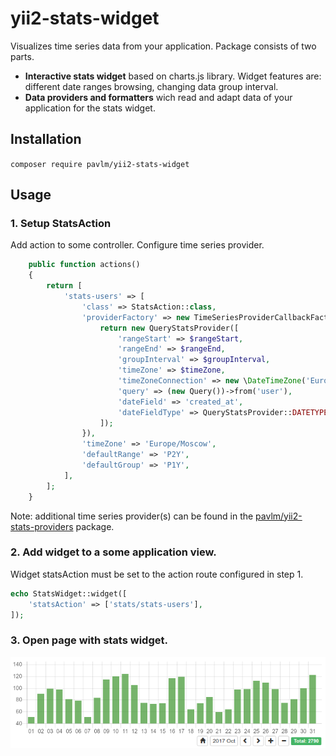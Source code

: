yii2-stats-widget
========================

Visualizes time series data from your application.
Package consists of two parts.
 
- **Interactive stats widget** based on charts.js library. Widget features are: different date ranges browsing, 
changing data group interval. 
- **Data providers and formatters** wich read and adapt data of your application for the stats widget.


Installation
---

`composer require pavlm/yii2-stats-widget`

Usage
---

### 1. Setup StatsAction
Add action to some controller. Configure time series provider.

```php
    public function actions()
    {
        return [
            'stats-users' => [
                'class' => StatsAction::class,
                'providerFactory' => new TimeSeriesProviderCallbackFactory(function ($rangeStart, $rangeEnd, $groupInterval, $timeZone) {
                    return new QueryStatsProvider([
                        'rangeStart' => $rangeStart,
                        'rangeEnd' => $rangeEnd,
                        'groupInterval' => $groupInterval,
                        'timeZone' => $timeZone,
                        'timeZoneConnection' => new \DateTimeZone('Europe/Moscow'),
                        'query' => (new Query())->from('user'),
                        'dateField' => 'created_at',
                        'dateFieldType' => QueryStatsProvider::DATETYPE_INT,
                    ]);
                }),
                'timeZone' => 'Europe/Moscow',
                'defaultRange' => 'P2Y',
                'defaultGroup' => 'P1Y',
            ],
        ];
    }
```

Note: additional time series provider(s) can be found in the [pavlm/yii2-stats-providers](https://github.com/pavlm/yii2-stats-providers) package.

### 2. Add widget to a some application view.   
Widget statsAction must be set to the action route configured in step 1.

```php
echo StatsWidget::widget([
    'statsAction' => ['stats/stats-users'],
]);
```

### 3. Open page with stats widget. 

![StatsWidget example](stats-widget-demo.png)
